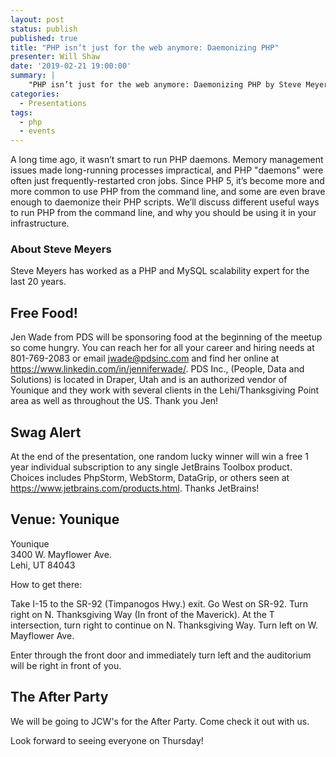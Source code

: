 ```yaml
---
layout: post
status: publish
published: true
title: "PHP isn’t just for the web anymore: Daemonizing PHP"
presenter: Will Shaw
date: '2019-02-21 19:00:00'
summary: |
    "PHP isn’t just for the web anymore: Daemonizing PHP by Steve Meyers"
categories:
  - Presentations
tags:
  - php
  - events
---
```


A long time ago, it wasn’t smart to run PHP daemons. Memory management issues made long-running processes impractical, and PHP "daemons" were often just frequently-restarted cron jobs. Since PHP 5, it’s become more and more common to use PHP from the command line, and some are even brave enough to daemonize their PHP scripts. We’ll discuss different useful ways to run PHP from the command line, and why you should be using it in your infrastructure.

### About Steve Meyers

Steve Meyers has worked as a PHP and MySQL scalability expert for the last 20 years.

## Free Food!

Jen Wade from PDS will be sponsoring food at the beginning of the meetup so come hungry. You can reach her for all your career and hiring needs at 801-769-2083 or email jwade@pdsinc.com and find her online at https://www.linkedin.com/in/jenniferwade/. PDS Inc., (People, Data and Solutions) is located in Draper, Utah and is an authorized vendor of Younique and they work with several clients in the Lehi/Thanksgiving Point area as well as throughout the US. Thank you Jen!

## Swag Alert

At the end of the presentation, one random lucky winner will win a free 1 year individual subscription to any single JetBrains Toolbox product. Choices includes PhpStorm, WebStorm, DataGrip, or others seen at https://www.jetbrains.com/products.html. Thanks JetBrains!

## Venue: Younique

Younique<br/>
3400 W. Mayflower Ave.<br/>
Lehi, UT 84043

How to get there:

Take I-15 to the SR-92 (Timpanogos Hwy.) exit. Go West on SR-92. Turn right on N. Thanksgiving Way (In front of the Maverick). At the T intersection, turn right to continue on N. Thanksgiving Way. Turn left on W. Mayflower Ave.

Enter through the front door and immediately turn left and the auditorium will be right in front of you.

## The After Party

We will be going to JCW's for the After Party. Come check it out with us.

Look forward to seeing everyone on Thursday!
